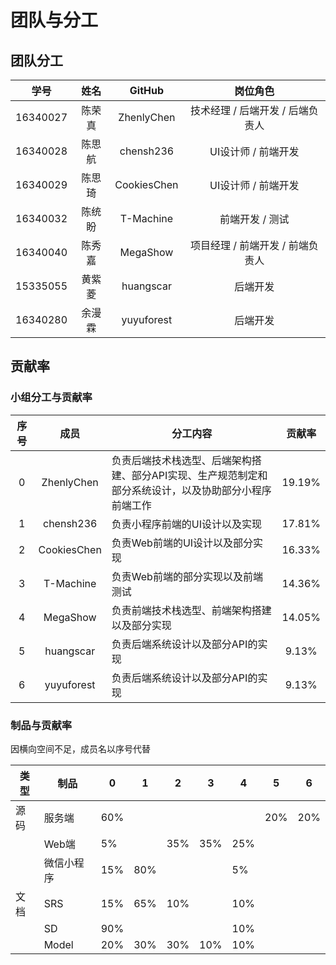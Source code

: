 # 团队与分工

## 团队分工

| 学号 | 姓名 | GitHub | 岗位角色 |
| :--: | :--: | :--: | :--: |
| 16340027 | 陈荣真 | ZhenlyChen | 技术经理 / 后端开发 / 后端负责人 |
| 16340028 | 陈思航 | chensh236 | UI设计师 / 前端开发 |
| 16340029 | 陈思琦 | CookiesChen | UI设计师 / 前端开发 |
| 16340032 | 陈统盼 | T-Machine | 前端开发 / 测试 |
| 16340040 | 陈秀嘉 | MegaShow | 项目经理 / 前端开发 / 前端负责人 |
| 15335055 | 黄紫菱 | huangscar | 后端开发 |
| 16340280 | 余漫霖 | yuyuforest | 后端开发 |

## 贡献率

### 小组分工与贡献率

| 序号 | 成员 | 分工内容 | 贡献率 |
| :--: | :--: | ---- | :--: |
| 0 | ZhenlyChen | 负责后端技术栈选型、后端架构搭建、部分API实现、生产规范制定和部分系统设计，以及协助部分小程序前端工作 | 19.19% |
| 1 | chensh236 | 负责小程序前端的UI设计以及实现 | 17.81% |
| 2 | CookiesChen | 负责Web前端的UI设计以及部分实现 | 16.33% |
| 3 | T-Machine | 负责Web前端的部分实现以及前端测试 | 14.36% |
| 4 | MegaShow | 负责前端技术栈选型、前端架构搭建以及部分实现 | 14.05% |
| 5 | huangscar | 负责后端系统设计以及部分API的实现 | 9.13% |
| 6 | yuyuforest | 负责后端系统设计以及部分API的实现 | 9.13% |

### 制品与贡献率

因横向空间不足，成员名以序号代替

| 类型 | 制品       | 0    | 1    | 2    | 3    | 4    | 5    | 6    |
| ---- | ---------- | ---- | ---- | ---- | ---- | ---- | ---- | ---- |
| 源码 | 服务端     | 60%  |      |      |      |      | 20%  | 20%  |
|      | Web端      | 5%   |      | 35%  | 35%  | 25%  |      |      |
|      | 微信小程序 | 15%  | 80%  |      |      | 5%   |      |      |
| 文档 | SRS        | 15%  | 65%  | 10%  |      | 10%  |      |      |
|      | SD         | 90%  |      |      |      | 10%  |      |      |
|      | Model      | 20%  | 30%  | 30%  | 10%  | 10%  |      |      |
